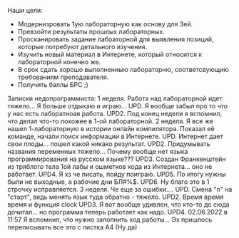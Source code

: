 Наши цели:
- Модернизровать 1ую лабораторную как основу для 3ей.
- Превзойти результаты прошлых лабораторных.
- Просканировать задание лабоаторной для выявления позиций, которые потребуют детального изучения.
- Изучить новый материал в Интернете, который относится к лабораторной конечно же.
- В срок сдать хорошо выполненныю лабораторню, соответсвующию требованиям преподавателя.
- Получить баллы БРС ;)



Записки недопрограммиста:
1 неделя. Работа над лабораторной идет тяжело... Я больше отдыхаю и играю...
UPD. Я вообще забыл про то что у нас есть лаборатноая работа.
UPD2. Под конец недели я вспомнил, что делал что-то похожее в 1-ой лабораторной.
2 неделя. Я все же нашел 1-лабораторную в истории онлайн компилятора. Показал её команде, начали поиск информации в Интернете.
UPD. Интернет дает свои плоды... пошел какой никако результат. 
UPD2. Придумывать названия переменных тяжело... Почему вообще нет языка программирования на русском языке???
UPD3. Создан Франкенштейн из тряблого тела 1ой лабы и ошметков кода из Интернета... оно не работает.
UPD4. Я хз че писать, пойду поиграю.
UPD5. По итогу нужны были не выходные, а рабочие дни БЛ#%$.
UPD6. Ну благо это в 1 строчку исправляется.
3 неделя. Че еще за ошибки....
UPD. Смена "n" на "старт", ведь менять язык туда обратно - тяжело.
UPD2. Время время время и функция clock 
UPD3. Я вот вообще удивлен, что кто-то до сюда дочитал... но программа теперь работает как надо.
UPD4. 02.06.2022 в 11:57 Я вспомнил, что нужно заполнить ход работы... Эх пришлось переписывать все это с листка А4 (Ну да)
